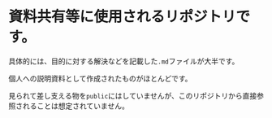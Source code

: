 # 資料共有等に使用されるリポジトリです。

具体的には、目的に対する解決などを記載した`.md`ファイルが大半です。

個人への説明資料として作成されたものがほとんどです。

見られて差し支える物を`public`にはしていませんが、このリポジトリから直接参照されることは想定されていません。
